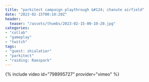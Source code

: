 ```yaml
---
title: "parkitect campaign playthrough &#124; chanute airfield"
date: "2023-02-15T00:10:20Z"
header:
  teaser: "/assets/thumbs/2023-02-15-00-10-20.jpg"
categories:
- "collab"
- "gameplay"
- "twitch"
tags:
- "guest: shialatier"
- "parkitect"
- "raiding: Raespark"
---
```

{% include video id="798995727" provider="vimeo" %}
